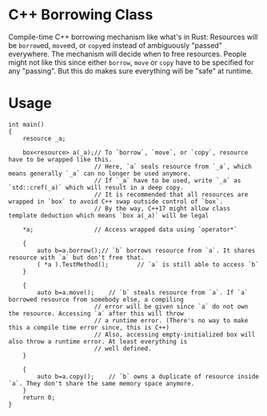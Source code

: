 # C++ Borrowing Class
Compile-time C++ borrowing mechanism like what's in Rust: Resources will be `borrow`ed, `move`ed, or `copy`ed instead of ambiguously "passed" everywhere. The mechanism will decide when to free resources. People might not like this since either `borrow`, `move` or `copy` have to be specified for any "passing". But this do makes sure everything will be "safe" at runtime.

# Usage

```
int main()
{
	resource _a;

	box<resource> a(_a);// To `borrow`, `move`, or `copy`, resource have to be wrapped like this.
						// Here, `a` seals resource from `_a`, which means generally `_a` can no longer be used anymore.
						// If `_a` have to be used, write `_a` as `std::cref(_a)` which will result in a deep copy.
						// It is recommended that all resources are wrapped in `box` to avoid C++ swap outside control of `box`.
						// By the way, C++17 might allow class template deduction which means `box a(_a)` will be legal
	
	*a;					// Access wrapped data using `operator*`

	{
		auto b=a.borrow();// `b` borrows resource from `a`. It shares resource with `a` but don't free that.
		( *a ).TestMethod();		// `a` is still able to access `b`
	}

	{
		auto b=a.move();	// `b` steals resource from `a`. If `a` borrowed resource from somebody else, a compiling
						// error will be given since `a` do not own the resource. Accessing `a` after this will throw
						// a runtime error. (There's no way to make this a compile time error since, this is C++)
						// Also, accessing empty-initialized box will also throw a runtime error. At least everything is
						// well defined.
	}

	{	
		auto b=a.copy();	// `b` owns a duplicate of resource inside `a`. They don't share the same memory space anymore.
	}
    return 0;
}
```
